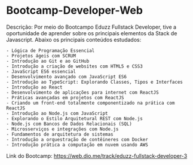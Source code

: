 # Bootcamp-Developer-Web

Descrição: Por meio do Bootcampo Eduzz Fullstack Developer, tive a oportunidade de aprender sobre os principais elementos da Stack de Javascript. Abaixo os principais conteúdos estudados:

	- Lógica de Programação Essencial
	- Projetos ágeis com SCRUM
	- Introdução ao Git e ao GitHub
	- Introdução a criação de websites com HTML5 e CSS3
	- JavaScript ES6 essencial
	- Desenvolvimento avançado com JavaScript ES6
	- Introdução ao TypeScript: Explorando Classes, Tipos e Interfaces
	- Introdução ao React
	- Desenvolvimento de aplicações para internet com ReactJS
	- Práticas avançadas em projetos com ReactJS
	- Criando um front-end totalmente componentizado na prática com ReactJS
	- Introdução ao Node.js com JavaScript
	- Explorando o Estilo Arquitetural REST com Node.js
	- Node.js com Bancos de Dados Relacionais (SQL)
	- Microsserviços e integrações com Node.js
	- Fundamentos de arquitetura de sistemas
	- Introdução a orquestração de contêineres com Docker
	- Introdução prática a computação em nuvem usando AWS


Link do Bootcamp: https://web.dio.me/track/eduzz-fullstack-developer-3



